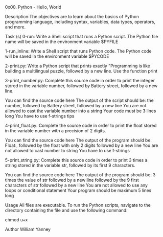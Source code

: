 0x00. Python - Hello, World

Description 
The objectives are to learn about the basics of Python programming language, including syntax, variables, data types, operators, and more.

Task (s)
0-run: Write a Shell script that runs a Python script. The Python file name will be saved in the environment variable $PYFILE 

1-run_inline: Write a Shell script that runs Python code. The Python code will be saved in the environment variable $PYCODE 

2-print.py: Write a Python script that prints exactly "Programming is like building a multilingual puzzle, followed by a new line. Use the function print 

3-print_number.py: Complete this source code in order to print the integer stored in the variable number, followed by Battery street, followed by a new line.

You can find the source code here
The output of the script should be:
	the number, followed by Battery street,
	followed by a new line
You are not allowed to cast the variable number into a string
Your code must be 3 lines long
You have to use f-strings tips

4-print_float.py: Complete the source code in order to print the float stored in the variable number with a precision of 2 digits.

You can find the source code here
The output of the program should be:
	Float:, followed by the float with only 2 digits
	followed by a new line
You are not allowed to cast number to string
You have to use f-strings

5-print_string.py: Complete this source code in order to print 3 times a string stored in the variable str, followed by its first 9 characters.

You can find the source code here
The output of the program should be:
	3 times the value of str
	followed by a new line
	followed by the 9 first characters of str
	followed by a new line
	You are not allowed to use any loops or conditional statement
Your program should be maximum 5 lines long

Usage 
All files are executable. To run the Python scripts, navigate to the directory containing the file and use the following command:

chmod u+x <filename>

Author 
William Yanney

